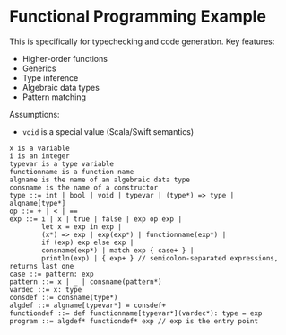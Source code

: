 # Functional Programming Example

This is specifically for typechecking and code generation.
Key features:

- Higher-order functions
- Generics
- Type inference
- Algebraic data types
- Pattern matching

Assumptions:
- `void` is a special value (Scala/Swift semantics)

```
x is a variable
i is an integer
typevar is a type variable
functionname is a function name
algname is the name of an algebraic data type
consname is the name of a constructor
type ::= int | bool | void | typevar | (type*) => type | algname[type*]
op ::= + | < | ==
exp ::= i | x | true | false | exp op exp |
        let x = exp in exp |
        (x*) => exp | exp(exp*) | functionname(exp*) |
        if (exp) exp else exp |
        consname(exp*) | match exp { case+ } |
        println(exp) | { exp+ } // semicolon-separated expressions, returns last one
case ::= pattern: exp
pattern ::= x | _ | consname(pattern*)
vardec ::= x: type
consdef ::= consname(type*)
algdef ::= algname[typevar*] = consdef+
functiondef ::= def functionname[typevar*](vardec*): type = exp
program ::= algdef* functiondef* exp // exp is the entry point
```
